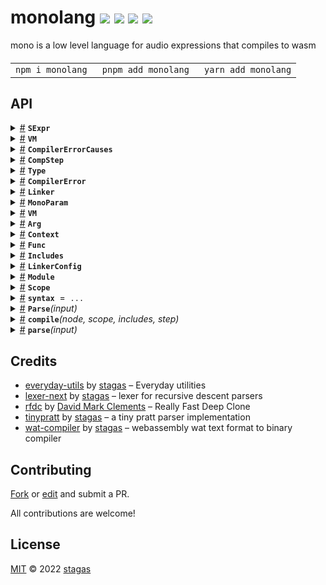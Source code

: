 <h1>
monolang <a href="https://npmjs.org/package/monolang"><img src="https://img.shields.io/badge/npm-v0.2.0-F00.svg?colorA=000"/></a> <a href="src"><img src="https://img.shields.io/badge/loc-3,333-FFF.svg?colorA=000"/></a> <a href="https://cdn.jsdelivr.net/npm/monolang@0.2.0/dist/monolang.min.js"><img src="https://img.shields.io/badge/brotli-20.3K-333.svg?colorA=000"/></a> <a href="LICENSE"><img src="https://img.shields.io/badge/license-MIT-F0B.svg?colorA=000"/></a>
</h1>

<p></p>

mono is a low level language for audio expressions that compiles to wasm

<h4>
<table><tr><td title="Triple click to select and copy paste">
<code>npm i monolang </code>
</td><td title="Triple click to select and copy paste">
<code>pnpm add monolang </code>
</td><td title="Triple click to select and copy paste">
<code>yarn add monolang</code>
</td></tr></table>
</h4>

## API

<p>  <details id="SExpr$206" title="Interface" ><summary><span><a href="#SExpr$206">#</a></span>  <code><strong>SExpr</strong></code>    </summary>  <a href="src/sexpr.ts#L1">src/sexpr.ts#L1</a>  <ul>        </ul></details>  <details id="VM$209" title="Interface" ><summary><span><a href="#VM$209">#</a></span>  <code><strong>VM</strong></code>    </summary>  <a href="src/lib/vm.ts#L26">src/lib/vm.ts#L26</a>  <ul>        <p>  <details id="fill$210" title="Method" ><summary><span><a href="#fill$210">#</a></span>  <code><strong>fill</strong></code><em>(frame, offset, end, args)</em>    </summary>    <ul>    <p>    <details id="frame$212" title="Parameter" ><summary><span><a href="#frame$212">#</a></span>  <code><strong>frame</strong></code>    </summary>    <ul><p>number</p>        </ul></details><details id="offset$213" title="Parameter" ><summary><span><a href="#offset$213">#</a></span>  <code><strong>offset</strong></code>    </summary>    <ul><p>number</p>        </ul></details><details id="end$214" title="Parameter" ><summary><span><a href="#end$214">#</a></span>  <code><strong>end</strong></code>    </summary>    <ul><p>number</p>        </ul></details><details id="args$215" title="Parameter" ><summary><span><a href="#args$215">#</a></span>  <code><strong>args</strong></code>    </summary>    <ul><p>number  []</p>        </ul></details>  <p><strong>fill</strong><em>(frame, offset, end, args)</em>  &nbsp;=&gt;  <ul>void</ul></p></p>    </ul></details></p></ul></details><details id="CompilerErrorCauses$1" title="Namespace" ><summary><span><a href="#CompilerErrorCauses$1">#</a></span>  <code><strong>CompilerErrorCauses</strong></code>    </summary>  <a href="src/causes.ts#L1">src/causes.ts#L1</a>  <ul>        <p>  <details id="CompilerErrorCause$2" title="Class" ><summary><span><a href="#CompilerErrorCause$2">#</a></span>  <code><strong>CompilerErrorCause</strong></code>    </summary>  <a href="src/causes.ts#L3">src/causes.ts#L3</a>  <ul>        <p>  <details id="constructor$3" title="Constructor" ><summary><span><a href="#constructor$3">#</a></span>  <code><strong>constructor</strong></code><em>(token, short)</em>    </summary>    <ul>    <p>  <details id="new CompilerErrorCause$4" title="ConstructorSignature" ><summary><span><a href="#new CompilerErrorCause$4">#</a></span>  <code><strong>new CompilerErrorCause</strong></code><em>()</em>    </summary>    <ul><p><a href="#CompilerErrorCause$2">CompilerErrorCause</a></p>      <p>  <details id="token$5" title="Parameter" ><summary><span><a href="#token$5">#</a></span>  <code><strong>token</strong></code>    </summary>    <ul><p><span>Token</span></p>        </ul></details><details id="short$6" title="Parameter" ><summary><span><a href="#short$6">#</a></span>  <code><strong>short</strong></code>    </summary>    <ul><p>string</p>        </ul></details></p>  </ul></details></p>    </ul></details><details id="name$7" title="Property" ><summary><span><a href="#name$7">#</a></span>  <code><strong>name</strong></code>  <span><span>&nbsp;=&nbsp;</span>  <code>'CompilerUnknownError'</code></span>  </summary>  <a href="src/causes.ts#L4">src/causes.ts#L4</a>  <ul><p>string</p>        </ul></details></p></ul></details><details id="InvalidErrorCause$26" title="Class" ><summary><span><a href="#InvalidErrorCause$26">#</a></span>  <code><strong>InvalidErrorCause</strong></code>    </summary>  <a href="src/causes.ts#L15">src/causes.ts#L15</a>  <ul>        <p>  <details id="constructor$27" title="Constructor" ><summary><span><a href="#constructor$27">#</a></span>  <code><strong>constructor</strong></code><em>(token, short)</em>    </summary>    <ul>    <p>  <details id="new InvalidErrorCause$28" title="ConstructorSignature" ><summary><span><a href="#new InvalidErrorCause$28">#</a></span>  <code><strong>new InvalidErrorCause</strong></code><em>()</em>    </summary>    <ul><p><a href="#InvalidErrorCause$26">InvalidErrorCause</a></p>      <p>  <details id="token$29" title="Parameter" ><summary><span><a href="#token$29">#</a></span>  <code><strong>token</strong></code>    </summary>    <ul><p><span>Token</span></p>        </ul></details><details id="short$30" title="Parameter" ><summary><span><a href="#short$30">#</a></span>  <code><strong>short</strong></code>    </summary>    <ul><p>string</p>        </ul></details></p>  </ul></details></p>    </ul></details><details id="name$31" title="Property" ><summary><span><a href="#name$31">#</a></span>  <code><strong>name</strong></code>  <span><span>&nbsp;=&nbsp;</span>  <code>'CompilerInvalidError'</code></span>  </summary>  <a href="src/causes.ts#L16">src/causes.ts#L16</a>  <ul><p>string</p>        </ul></details></p></ul></details><details id="ReferenceErrorCause$8" title="Class" ><summary><span><a href="#ReferenceErrorCause$8">#</a></span>  <code><strong>ReferenceErrorCause</strong></code>    </summary>  <a href="src/causes.ts#L6">src/causes.ts#L6</a>  <ul>        <p>  <details id="constructor$9" title="Constructor" ><summary><span><a href="#constructor$9">#</a></span>  <code><strong>constructor</strong></code><em>(token, short)</em>    </summary>    <ul>    <p>  <details id="new ReferenceErrorCause$10" title="ConstructorSignature" ><summary><span><a href="#new ReferenceErrorCause$10">#</a></span>  <code><strong>new ReferenceErrorCause</strong></code><em>()</em>    </summary>    <ul><p><a href="#ReferenceErrorCause$8">ReferenceErrorCause</a></p>      <p>  <details id="token$11" title="Parameter" ><summary><span><a href="#token$11">#</a></span>  <code><strong>token</strong></code>    </summary>    <ul><p><span>Token</span></p>        </ul></details><details id="short$12" title="Parameter" ><summary><span><a href="#short$12">#</a></span>  <code><strong>short</strong></code>    </summary>    <ul><p>string</p>        </ul></details></p>  </ul></details></p>    </ul></details><details id="name$13" title="Property" ><summary><span><a href="#name$13">#</a></span>  <code><strong>name</strong></code>  <span><span>&nbsp;=&nbsp;</span>  <code>'CompilerReferenceError'</code></span>  </summary>  <a href="src/causes.ts#L7">src/causes.ts#L7</a>  <ul><p>string</p>        </ul></details></p></ul></details><details id="SyntaxErrorCause$20" title="Class" ><summary><span><a href="#SyntaxErrorCause$20">#</a></span>  <code><strong>SyntaxErrorCause</strong></code>    </summary>  <a href="src/causes.ts#L12">src/causes.ts#L12</a>  <ul>        <p>  <details id="constructor$21" title="Constructor" ><summary><span><a href="#constructor$21">#</a></span>  <code><strong>constructor</strong></code><em>(token, short)</em>    </summary>    <ul>    <p>  <details id="new SyntaxErrorCause$22" title="ConstructorSignature" ><summary><span><a href="#new SyntaxErrorCause$22">#</a></span>  <code><strong>new SyntaxErrorCause</strong></code><em>()</em>    </summary>    <ul><p><a href="#SyntaxErrorCause$20">SyntaxErrorCause</a></p>      <p>  <details id="token$23" title="Parameter" ><summary><span><a href="#token$23">#</a></span>  <code><strong>token</strong></code>    </summary>    <ul><p><span>Token</span></p>        </ul></details><details id="short$24" title="Parameter" ><summary><span><a href="#short$24">#</a></span>  <code><strong>short</strong></code>    </summary>    <ul><p>string</p>        </ul></details></p>  </ul></details></p>    </ul></details><details id="name$25" title="Property" ><summary><span><a href="#name$25">#</a></span>  <code><strong>name</strong></code>  <span><span>&nbsp;=&nbsp;</span>  <code>'CompilerSyntaxError'</code></span>  </summary>  <a href="src/causes.ts#L13">src/causes.ts#L13</a>  <ul><p>string</p>        </ul></details></p></ul></details><details id="TypeErrorCause$14" title="Class" ><summary><span><a href="#TypeErrorCause$14">#</a></span>  <code><strong>TypeErrorCause</strong></code>    </summary>  <a href="src/causes.ts#L9">src/causes.ts#L9</a>  <ul>        <p>  <details id="constructor$15" title="Constructor" ><summary><span><a href="#constructor$15">#</a></span>  <code><strong>constructor</strong></code><em>(token, short)</em>    </summary>    <ul>    <p>  <details id="new TypeErrorCause$16" title="ConstructorSignature" ><summary><span><a href="#new TypeErrorCause$16">#</a></span>  <code><strong>new TypeErrorCause</strong></code><em>()</em>    </summary>    <ul><p><a href="#TypeErrorCause$14">TypeErrorCause</a></p>      <p>  <details id="token$17" title="Parameter" ><summary><span><a href="#token$17">#</a></span>  <code><strong>token</strong></code>    </summary>    <ul><p><span>Token</span></p>        </ul></details><details id="short$18" title="Parameter" ><summary><span><a href="#short$18">#</a></span>  <code><strong>short</strong></code>    </summary>    <ul><p>string</p>        </ul></details></p>  </ul></details></p>    </ul></details><details id="name$19" title="Property" ><summary><span><a href="#name$19">#</a></span>  <code><strong>name</strong></code>  <span><span>&nbsp;=&nbsp;</span>  <code>'CompilerTypeError'</code></span>  </summary>  <a href="src/causes.ts#L10">src/causes.ts#L10</a>  <ul><p>string</p>        </ul></details></p></ul></details></p></ul></details><details id="CompStep$79" title="Enum" ><summary><span><a href="#CompStep$79">#</a></span>  <code><strong>CompStep</strong></code>    </summary>  <a href="src/compiler.ts#L98">src/compiler.ts#L98</a>  <ul>        <p>  <details id="Lib$80" title="EnumMember" ><summary><span><a href="#Lib$80">#</a></span>  <code><strong>Lib</strong></code>  <span><span>&nbsp;=&nbsp;</span>  <code>"lib"</code></span>  </summary>  <a href="src/compiler.ts#L99">src/compiler.ts#L99</a>  <ul>        </ul></details><details id="User$81" title="EnumMember" ><summary><span><a href="#User$81">#</a></span>  <code><strong>User</strong></code>  <span><span>&nbsp;=&nbsp;</span>  <code>"user"</code></span>  </summary>  <a href="src/compiler.ts#L100">src/compiler.ts#L100</a>  <ul>        </ul></details></p></ul></details><details id="Type$74" title="Enum" ><summary><span><a href="#Type$74">#</a></span>  <code><strong>Type</strong></code>    </summary>  <a href="src/typed.ts#L5">src/typed.ts#L5</a>  <ul>        <p>  <details id="any$75" title="EnumMember" ><summary><span><a href="#any$75">#</a></span>  <code><strong>any</strong></code>  <span><span>&nbsp;=&nbsp;</span>  <code>"any"</code></span>  </summary>  <a href="src/typed.ts#L6">src/typed.ts#L6</a>  <ul>        </ul></details><details id="bool$76" title="EnumMember" ><summary><span><a href="#bool$76">#</a></span>  <code><strong>bool</strong></code>  <span><span>&nbsp;=&nbsp;</span>  <code>"bool"</code></span>  </summary>  <a href="src/typed.ts#L7">src/typed.ts#L7</a>  <ul>        </ul></details><details id="f32$78" title="EnumMember" ><summary><span><a href="#f32$78">#</a></span>  <code><strong>f32</strong></code>  <span><span>&nbsp;=&nbsp;</span>  <code>"f32"</code></span>  </summary>  <a href="src/typed.ts#L9">src/typed.ts#L9</a>  <ul>        </ul></details><details id="i32$77" title="EnumMember" ><summary><span><a href="#i32$77">#</a></span>  <code><strong>i32</strong></code>  <span><span>&nbsp;=&nbsp;</span>  <code>"i32"</code></span>  </summary>  <a href="src/typed.ts#L8">src/typed.ts#L8</a>  <ul>        </ul></details></p></ul></details><details id="CompilerError$32" title="Class" ><summary><span><a href="#CompilerError$32">#</a></span>  <code><strong>CompilerError</strong></code>    </summary>  <a href="src/compiler.ts#L21">src/compiler.ts#L21</a>  <ul>        <p>  <details id="constructor$33" title="Constructor" ><summary><span><a href="#constructor$33">#</a></span>  <code><strong>constructor</strong></code><em>(cause)</em>    </summary>  <a href="src/compiler.ts#L23">src/compiler.ts#L23</a>  <ul>    <p>  <details id="new CompilerError$34" title="ConstructorSignature" ><summary><span><a href="#new CompilerError$34">#</a></span>  <code><strong>new CompilerError</strong></code><em>()</em>    </summary>    <ul><p><a href="#CompilerError$32">CompilerError</a></p>      <p>  <details id="cause$35" title="Parameter" ><summary><span><a href="#cause$35">#</a></span>  <code><strong>cause</strong></code>    </summary>    <ul><p><span>Error</span></p>        </ul></details></p>  </ul></details></p>    </ul></details><details id="cause$36" title="Property" ><summary><span><a href="#cause$36">#</a></span>  <code><strong>cause</strong></code>    </summary>  <a href="src/compiler.ts#L14">src/compiler.ts#L14</a>  <ul><p><a href="#ReferenceErrorCause$8">ReferenceErrorCause</a> | <a href="#TypeErrorCause$14">TypeErrorCause</a> | <a href="#SyntaxErrorCause$20">SyntaxErrorCause</a> | <a href="#InvalidErrorCause$26">InvalidErrorCause</a></p>        </ul></details><details id="name$37" title="Property" ><summary><span><a href="#name$37">#</a></span>  <code><strong>name</strong></code>  <span><span>&nbsp;=&nbsp;</span>  <code>'CompilerError'</code></span>  </summary>  <a href="src/compiler.ts#L22">src/compiler.ts#L22</a>  <ul><p>string</p>        </ul></details></p></ul></details><details id="Linker$91" title="Class" ><summary><span><a href="#Linker$91">#</a></span>  <code><strong>Linker</strong></code>    </summary>  <a href="src/linker.ts#L17">src/linker.ts#L17</a>  <ul>        <p>  <details id="constructor$92" title="Constructor" ><summary><span><a href="#constructor$92">#</a></span>  <code><strong>constructor</strong></code><em>(config)</em>    </summary>  <a href="src/linker.ts#L32">src/linker.ts#L32</a>  <ul>    <p>  <details id="new Linker$93" title="ConstructorSignature" ><summary><span><a href="#new Linker$93">#</a></span>  <code><strong>new Linker</strong></code><em>()</em>    </summary>    <ul><p><a href="#Linker$91">Linker</a></p>      <p>  <details id="config$94" title="Parameter" ><summary><span><a href="#config$94">#</a></span>  <code><strong>config</strong></code>    </summary>    <ul><p><a href="#LinkerConfig$88">LinkerConfig</a></p>        </ul></details></p>  </ul></details></p>    </ul></details><details id="binary$108" title="Property" ><summary><span><a href="#binary$108">#</a></span>  <code><strong>binary</strong></code>    </summary>  <a href="src/linker.ts#L28">src/linker.ts#L28</a>  <ul><p><span>Uint8Array</span></p>        </ul></details><details id="config$96" title="Property" ><summary><span><a href="#config$96">#</a></span>  <code><strong>config</strong></code>    </summary>  <a href="src/linker.ts#L21">src/linker.ts#L21</a>  <ul><p><a href="#LinkerConfig$88">LinkerConfig</a></p>        </ul></details><details id="id$95" title="Property" ><summary><span><a href="#id$95">#</a></span>  <code><strong>id</strong></code>  <span><span>&nbsp;=&nbsp;</span>  <code>...</code></span>  </summary>  <a href="src/linker.ts#L18">src/linker.ts#L18</a>  <ul><p>string</p>        </ul></details><details id="instance$110" title="Property" ><summary><span><a href="#instance$110">#</a></span>  <code><strong>instance</strong></code>    </summary>  <a href="src/linker.ts#L30">src/linker.ts#L30</a>  <ul><p><span>Instance</span></p>        </ul></details><details id="lib$102" title="Property" ><summary><span><a href="#lib$102">#</a></span>  <code><strong>lib</strong></code>    </summary>  <a href="src/linker.ts#L24">src/linker.ts#L24</a>  <ul><p>{<p>  <details id="context$104" title="Property" ><summary><span><a href="#context$104">#</a></span>  <code><strong>context</strong></code>    </summary>  <a href="src/linker.ts#L24">src/linker.ts#L24</a>  <ul><p><span>Context</span></p>        </ul></details><details id="includes$106" title="Property" ><summary><span><a href="#includes$106">#</a></span>  <code><strong>includes</strong></code>    </summary>  <a href="src/linker.ts#L24">src/linker.ts#L24</a>  <ul><p><a href="#Includes$60">Includes</a></p>        </ul></details><details id="scope$105" title="Property" ><summary><span><a href="#scope$105">#</a></span>  <code><strong>scope</strong></code>    </summary>  <a href="src/linker.ts#L24">src/linker.ts#L24</a>  <ul><p><a href="#Scope$38">Scope</a></p>        </ul></details></p>}</p>        </ul></details><details id="memory$109" title="Property" ><summary><span><a href="#memory$109">#</a></span>  <code><strong>memory</strong></code>    </summary>  <a href="src/linker.ts#L29">src/linker.ts#L29</a>  <ul><p><span>Memory</span></p>        </ul></details><details id="module$97" title="Property" ><summary><span><a href="#module$97">#</a></span>  <code><strong>module</strong></code>    </summary>  <a href="src/linker.ts#L22">src/linker.ts#L22</a>  <ul><p><a href="#Module$66">Module</a></p>        </ul></details><details id="mono$107" title="Property" ><summary><span><a href="#mono$107">#</a></span>  <code><strong>mono</strong></code>  <span><span>&nbsp;=&nbsp;</span>  <code>{}</code></span>  </summary>  <a href="src/linker.ts#L25">src/linker.ts#L25</a>  <ul><p><span>Record</span>&lt;string, string&gt;</p>        </ul></details><details id="sexpr$98" title="Property" ><summary><span><a href="#sexpr$98">#</a></span>  <code><strong>sexpr</strong></code>  <span><span>&nbsp;=&nbsp;</span>  <code>...</code></span>  </summary>  <a href="src/linker.ts#L23">src/linker.ts#L23</a>  <ul><p><details id="__type$99" title="Function" ><summary><span><a href="#__type$99">#</a></span>  <em>(linker)</em>    </summary>    <ul>    <p>    <details id="linker$101" title="Parameter" ><summary><span><a href="#linker$101">#</a></span>  <code><strong>linker</strong></code>    </summary>    <ul><p><a href="#Linker$91">Linker</a></p>        </ul></details>  <p><strong></strong><em>(linker)</em>  &nbsp;=&gt;  <ul><a href="#SExpr$206">SExpr</a></ul></p></p>    </ul></details></p>        </ul></details><details id="link$113" title="Method" ><summary><span><a href="#link$113">#</a></span>  <code><strong>link</strong></code><em>(src)</em>    </summary>  <a href="src/linker.ts#L51">src/linker.ts#L51</a>  <ul>    <p>    <details id="src$115" title="Parameter" ><summary><span><a href="#src$115">#</a></span>  <code><strong>src</strong></code>    </summary>    <ul><p>string</p>        </ul></details>  <p><strong>link</strong><em>(src)</em>  &nbsp;=&gt;  <ul>void</ul></p></p>    </ul></details><details id="linkLib$116" title="Method" ><summary><span><a href="#linkLib$116">#</a></span>  <code><strong>linkLib</strong></code><em>(lib)</em>    </summary>  <a href="src/linker.ts#L78">src/linker.ts#L78</a>  <ul>    <p>    <details id="lib$118" title="Parameter" ><summary><span><a href="#lib$118">#</a></span>  <code><strong>lib</strong></code>    </summary>    <ul><p><span>Record</span>&lt;string, string | <details id="__type$119" title="Function" ><summary><span><a href="#__type$119">#</a></span>  <em>(config)</em>    </summary>    <ul>    <p>    <details id="config$121" title="Parameter" ><summary><span><a href="#config$121">#</a></span>  <code><strong>config</strong></code>    </summary>    <ul><p><a href="#LinkerConfig$88">LinkerConfig</a></p>        </ul></details>  <p><strong></strong><em>(config)</em>  &nbsp;=&gt;  <ul>string</ul></p></p>    </ul></details>&gt;</p>        </ul></details>  <p><strong>linkLib</strong><em>(lib)</em>  &nbsp;=&gt;  <ul>void</ul></p></p>    </ul></details><details id="linkMono$128" title="Method" ><summary><span><a href="#linkMono$128">#</a></span>  <code><strong>linkMono</strong></code><em>(monolib)</em>    </summary>  <a href="src/linker.ts#L106">src/linker.ts#L106</a>  <ul>    <p>    <details id="monolib$130" title="Parameter" ><summary><span><a href="#monolib$130">#</a></span>  <code><strong>monolib</strong></code>    </summary>    <ul><p><span>Record</span>&lt;string, string&gt;</p>        </ul></details>  <p><strong>linkMono</strong><em>(monolib)</em>  &nbsp;=&gt;  <ul>void</ul></p></p>    </ul></details><details id="linkSExpr$122" title="Method" ><summary><span><a href="#linkSExpr$122">#</a></span>  <code><strong>linkSExpr</strong></code><em>(fn)</em>    </summary>  <a href="src/linker.ts#L102">src/linker.ts#L102</a>  <ul>    <p>    <details id="fn$124" title="Function" ><summary><span><a href="#fn$124">#</a></span>  <code><strong>fn</strong></code><em>(linker)</em>    </summary>    <ul>    <p>    <details id="linker$127" title="Parameter" ><summary><span><a href="#linker$127">#</a></span>  <code><strong>linker</strong></code>    </summary>    <ul><p><a href="#Linker$91">Linker</a></p>        </ul></details>  <p><strong>fn</strong><em>(linker)</em>  &nbsp;=&gt;  <ul><a href="#SExpr$206">SExpr</a></ul></p></p>    </ul></details>  <p><strong>linkSExpr</strong><em>(fn)</em>  &nbsp;=&gt;  <ul>void</ul></p></p>    </ul></details><details id="make$111" title="Method" ><summary><span><a href="#make$111">#</a></span>  <code><strong>make</strong></code><em>()</em>    </summary>  <a href="src/linker.ts#L37">src/linker.ts#L37</a>  <ul>    <p>      <p><strong>make</strong><em>()</em>  &nbsp;=&gt;  <ul><span>Promise</span>&lt;void&gt;</ul></p></p>    </ul></details></p></ul></details><details id="MonoParam$147" title="Class" ><summary><span><a href="#MonoParam$147">#</a></span>  <code><strong>MonoParam</strong></code>    </summary>  <a href="src/vm.ts#L21">src/vm.ts#L21</a>  <ul>        <p>  <details id="constructor$148" title="Constructor" ><summary><span><a href="#constructor$148">#</a></span>  <code><strong>constructor</strong></code><em>(data)</em>    </summary>  <a href="src/vm.ts#L37">src/vm.ts#L37</a>  <ul>    <p>  <details id="new MonoParam$149" title="ConstructorSignature" ><summary><span><a href="#new MonoParam$149">#</a></span>  <code><strong>new MonoParam</strong></code><em>()</em>    </summary>    <ul><p><a href="#MonoParam$147">MonoParam</a></p>      <p>  <details id="data$150" title="Parameter" ><summary><span><a href="#data$150">#</a></span>  <code><strong>data</strong></code>    </summary>    <ul><p><span>Partial</span>&lt;<a href="#MonoParam$147">MonoParam</a>&gt;</p>        </ul></details></p>  </ul></details></p>    </ul></details><details id="defaultValue$162" title="Property" ><summary><span><a href="#defaultValue$162">#</a></span>  <code><strong>defaultValue</strong></code>    </summary>  <a href="src/vm.ts#L33">src/vm.ts#L33</a>  <ul><p>number</p>        </ul></details><details id="id$151" title="Property" ><summary><span><a href="#id$151">#</a></span>  <code><strong>id</strong></code>    </summary>  <a href="src/vm.ts#L22">src/vm.ts#L22</a>  <ul><p><span>Token</span></p>        </ul></details><details id="maxValue$161" title="Property" ><summary><span><a href="#maxValue$161">#</a></span>  <code><strong>maxValue</strong></code>    </summary>  <a href="src/vm.ts#L32">src/vm.ts#L32</a>  <ul><p>number</p>        </ul></details><details id="minValue$160" title="Property" ><summary><span><a href="#minValue$160">#</a></span>  <code><strong>minValue</strong></code>    </summary>  <a href="src/vm.ts#L31">src/vm.ts#L31</a>  <ul><p>number</p>        </ul></details><details id="name$159" title="Property" ><summary><span><a href="#name$159">#</a></span>  <code><strong>name</strong></code>    </summary>  <a href="src/vm.ts#L30">src/vm.ts#L30</a>  <ul><p>string</p>        </ul></details><details id="normalValue$163" title="Property" ><summary><span><a href="#normalValue$163">#</a></span>  <code><strong>normalValue</strong></code>    </summary>  <a href="src/vm.ts#L34">src/vm.ts#L34</a>  <ul><p>number</p>        </ul></details><details id="scaleValue$164" title="Property" ><summary><span><a href="#scaleValue$164">#</a></span>  <code><strong>scaleValue</strong></code>    </summary>  <a href="src/vm.ts#L35">src/vm.ts#L35</a>  <ul><p>number</p>        </ul></details><details id="source$153" title="Property" ><summary><span><a href="#source$153">#</a></span>  <code><strong>source</strong></code>    </summary>  <a href="src/vm.ts#L24">src/vm.ts#L24</a>  <ul><p>{<p>  <details id="arg$155" title="Property" ><summary><span><a href="#arg$155">#</a></span>  <code><strong>arg</strong></code>    </summary>  <a href="src/vm.ts#L25">src/vm.ts#L25</a>  <ul><p>string</p>        </ul></details><details id="default$158" title="Property" ><summary><span><a href="#default$158">#</a></span>  <code><strong>default</strong></code>    </summary>  <a href="src/vm.ts#L28">src/vm.ts#L28</a>  <ul><p>string</p>        </ul></details><details id="id$156" title="Property" ><summary><span><a href="#id$156">#</a></span>  <code><strong>id</strong></code>    </summary>  <a href="src/vm.ts#L26">src/vm.ts#L26</a>  <ul><p>string</p>        </ul></details><details id="range$157" title="Property" ><summary><span><a href="#range$157">#</a></span>  <code><strong>range</strong></code>    </summary>  <a href="src/vm.ts#L27">src/vm.ts#L27</a>  <ul><p>string</p>        </ul></details></p>}</p>        </ul></details><details id="sourceIndex$152" title="Property" ><summary><span><a href="#sourceIndex$152">#</a></span>  <code><strong>sourceIndex</strong></code>    </summary>  <a href="src/vm.ts#L23">src/vm.ts#L23</a>  <ul><p>number</p>        </ul></details><details id="normalize$165" title="Method" ><summary><span><a href="#normalize$165">#</a></span>  <code><strong>normalize</strong></code><em>(value)</em>    </summary>  <a href="src/vm.ts#L43">src/vm.ts#L43</a>  <ul>    <p>    <details id="value$167" title="Parameter" ><summary><span><a href="#value$167">#</a></span>  <code><strong>value</strong></code>    </summary>    <ul><p>number</p>        </ul></details>  <p><strong>normalize</strong><em>(value)</em>  &nbsp;=&gt;  <ul>number</ul></p></p>    </ul></details><details id="scale$168" title="Method" ><summary><span><a href="#scale$168">#</a></span>  <code><strong>scale</strong></code><em>(normal)</em>    </summary>  <a href="src/vm.ts#L47">src/vm.ts#L47</a>  <ul>    <p>    <details id="normal$170" title="Parameter" ><summary><span><a href="#normal$170">#</a></span>  <code><strong>normal</strong></code>    </summary>    <ul><p>number</p>        </ul></details>  <p><strong>scale</strong><em>(normal)</em>  &nbsp;=&gt;  <ul>number</ul></p></p>    </ul></details></p></ul></details><details id="VM$171" title="Class" ><summary><span><a href="#VM$171">#</a></span>  <code><strong>VM</strong></code>    </summary>  <a href="src/vm.ts#L52">src/vm.ts#L52</a>  <ul>        <p>  <details id="constructor$172" title="Constructor" ><summary><span><a href="#constructor$172">#</a></span>  <code><strong>constructor</strong></code><em>(config)</em>    </summary>  <a href="src/vm.ts#L67">src/vm.ts#L67</a>  <ul>    <p>  <details id="new VM$173" title="ConstructorSignature" ><summary><span><a href="#new VM$173">#</a></span>  <code><strong>new VM</strong></code><em>()</em>    </summary>    <ul><p><a href="#VM$171">VM</a></p>      <p>  <details id="config$174" title="Parameter" ><summary><span><a href="#config$174">#</a></span>  <code><strong>config</strong></code>  <span><span>&nbsp;=&nbsp;</span>  <code>{}</code></span>  </summary>    <ul><p><span>Partial</span>&lt;<a href="#LinkerConfig$88">LinkerConfig</a>&gt;</p>        </ul></details></p>  </ul></details></p>    </ul></details><details id="code$177" title="Property" ><summary><span><a href="#code$177">#</a></span>  <code><strong>code</strong></code>  <span><span>&nbsp;=&nbsp;</span>  <code>''</code></span>  </summary>  <a href="src/vm.ts#L56">src/vm.ts#L56</a>  <ul><p>string</p>        </ul></details><details id="config$178" title="Property" ><summary><span><a href="#config$178">#</a></span>  <code><strong>config</strong></code>    </summary>  <a href="src/vm.ts#L58">src/vm.ts#L58</a>  <ul><p><a href="#LinkerConfig$88">LinkerConfig</a></p>        </ul></details><details id="inputs$182" title="Property" ><summary><span><a href="#inputs$182">#</a></span>  <code><strong>inputs</strong></code>    </summary>  <a href="src/vm.ts#L64">src/vm.ts#L64</a>  <ul><p><span>Float32Array</span>  []</p>        </ul></details><details id="instance$181" title="Property" ><summary><span><a href="#instance$181">#</a></span>  <code><strong>instance</strong></code>    </summary>  <a href="src/vm.ts#L62">src/vm.ts#L62</a>  <ul><p><span>Instance</span></p>        </ul></details><details id="isReady$175" title="Property" ><summary><span><a href="#isReady$175">#</a></span>  <code><strong>isReady</strong></code>  <span><span>&nbsp;=&nbsp;</span>  <code>false</code></span>  </summary>  <a href="src/vm.ts#L53">src/vm.ts#L53</a>  <ul><p>boolean</p>        </ul></details><details id="linker$179" title="Property" ><summary><span><a href="#linker$179">#</a></span>  <code><strong>linker</strong></code>    </summary>  <a href="src/vm.ts#L60">src/vm.ts#L60</a>  <ul><p><a href="#Linker$91">Linker</a></p>        </ul></details><details id="module$180" title="Property" ><summary><span><a href="#module$180">#</a></span>  <code><strong>module</strong></code>    </summary>  <a href="src/vm.ts#L61">src/vm.ts#L61</a>  <ul><p><a href="#Module$66">Module</a></p>        </ul></details><details id="outputs$183" title="Property" ><summary><span><a href="#outputs$183">#</a></span>  <code><strong>outputs</strong></code>    </summary>  <a href="src/vm.ts#L65">src/vm.ts#L65</a>  <ul><p><span>Float32Array</span>  []</p>        </ul></details><details id="skipMono$176" title="Property" ><summary><span><a href="#skipMono$176">#</a></span>  <code><strong>skipMono</strong></code>  <span><span>&nbsp;=&nbsp;</span>  <code>false</code></span>  </summary>  <a href="src/vm.ts#L54">src/vm.ts#L54</a>  <ul><p>boolean</p>        </ul></details><details id="exports$186" title="Accessor" ><summary><span><a href="#exports$186">#</a></span>  <code><strong>exports</strong></code>    </summary>  <a href="src/vm.ts#L81">src/vm.ts#L81</a>  <ul>        </ul></details><details id="f_params$200" title="Accessor" ><summary><span><a href="#f_params$200">#</a></span>  <code><strong>f_params</strong></code>    </summary>  <a href="src/vm.ts#L133">src/vm.ts#L133</a>  <ul>        </ul></details><details id="f_type$198" title="Accessor" ><summary><span><a href="#f_type$198">#</a></span>  <code><strong>f_type</strong></code>    </summary>  <a href="src/vm.ts#L129">src/vm.ts#L129</a>  <ul>        </ul></details><details id="funcs$194" title="Accessor" ><summary><span><a href="#funcs$194">#</a></span>  <code><strong>funcs</strong></code>    </summary>  <a href="src/vm.ts#L87">src/vm.ts#L87</a>  <ul>        </ul></details><details id="params$196" title="Accessor" ><summary><span><a href="#params$196">#</a></span>  <code><strong>params</strong></code>    </summary>  <a href="src/vm.ts#L91">src/vm.ts#L91</a>  <ul>        </ul></details><details id="linkLib$184" title="Method" ><summary><span><a href="#linkLib$184">#</a></span>  <code><strong>linkLib</strong></code><em>()</em>    </summary>  <a href="src/vm.ts#L75">src/vm.ts#L75</a>  <ul>    <p>      <p><strong>linkLib</strong><em>()</em>  &nbsp;=&gt;  <ul>void</ul></p></p>    </ul></details><details id="setCode$202" title="Method" ><summary><span><a href="#setCode$202">#</a></span>  <code><strong>setCode</strong></code><em>(code)</em>    </summary>  <a href="src/vm.ts#L137">src/vm.ts#L137</a>  <ul>    <p>    <details id="code$204" title="Parameter" ><summary><span><a href="#code$204">#</a></span>  <code><strong>code</strong></code>    </summary>    <ul><p>string</p>        </ul></details>  <p><strong>setCode</strong><em>(code)</em>  &nbsp;=&gt;  <ul><span>Promise</span>&lt;void&gt;</ul></p></p>    </ul></details></p></ul></details><details id="Arg$41" title="Interface" ><summary><span><a href="#Arg$41">#</a></span>  <code><strong>Arg</strong></code>    </summary>  <a href="src/compiler.ts#L58">src/compiler.ts#L58</a>  <ul>        <p>  <details id="default$45" title="Property" ><summary><span><a href="#default$45">#</a></span>  <code><strong>default</strong></code>    </summary>  <a href="src/compiler.ts#L62">src/compiler.ts#L62</a>  <ul><p><a href="#SExpr$206">SExpr</a></p>        </ul></details><details id="export$44" title="Property" ><summary><span><a href="#export$44">#</a></span>  <code><strong>export</strong></code>    </summary>  <a href="src/compiler.ts#L61">src/compiler.ts#L61</a>  <ul><p>boolean</p>        </ul></details><details id="id$42" title="Property" ><summary><span><a href="#id$42">#</a></span>  <code><strong>id</strong></code>    </summary>  <a href="src/compiler.ts#L59">src/compiler.ts#L59</a>  <ul><p><span>Token</span></p>        </ul></details><details id="originalDefault$46" title="Property" ><summary><span><a href="#originalDefault$46">#</a></span>  <code><strong>originalDefault</strong></code>    </summary>  <a href="src/compiler.ts#L63">src/compiler.ts#L63</a>  <ul><p><a href="#SExpr$206">SExpr</a></p>        </ul></details><details id="range$47" title="Property" ><summary><span><a href="#range$47">#</a></span>  <code><strong>range</strong></code>    </summary>  <a href="src/compiler.ts#L64">src/compiler.ts#L64</a>  <ul><p><a href="#SExpr$206">SExpr</a></p>        </ul></details><details id="type$43" title="Property" ><summary><span><a href="#type$43">#</a></span>  <code><strong>type</strong></code>    </summary>  <a href="src/compiler.ts#L60">src/compiler.ts#L60</a>  <ul><p><a href="#Type$74">Type</a></p>        </ul></details></p></ul></details><details id="Context$48" title="Interface" ><summary><span><a href="#Context$48">#</a></span>  <code><strong>Context</strong></code>    </summary>  <a href="src/compiler.ts#L67">src/compiler.ts#L67</a>  <ul>        <p>  <details id="elements$52" title="Property" ><summary><span><a href="#elements$52">#</a></span>  <code><strong>elements</strong></code>    </summary>  <a href="src/compiler.ts#L71">src/compiler.ts#L71</a>  <ul><p><span>Record</span>&lt;string, <span>Token</span>&gt;</p>        </ul></details><details id="offsets$51" title="Property" ><summary><span><a href="#offsets$51">#</a></span>  <code><strong>offsets</strong></code>    </summary>  <a href="src/compiler.ts#L70">src/compiler.ts#L70</a>  <ul><p><span>Record</span>&lt;string, number&gt;</p>        </ul></details><details id="params$49" title="Property" ><summary><span><a href="#params$49">#</a></span>  <code><strong>params</strong></code>    </summary>  <a href="src/compiler.ts#L68">src/compiler.ts#L68</a>  <ul><p><a href="#Arg$41">Arg</a>  []</p>        </ul></details><details id="scope$50" title="Property" ><summary><span><a href="#scope$50">#</a></span>  <code><strong>scope</strong></code>    </summary>  <a href="src/compiler.ts#L69">src/compiler.ts#L69</a>  <ul><p><a href="#Scope$38">Scope</a></p>        </ul></details></p></ul></details><details id="Func$53" title="Interface" ><summary><span><a href="#Func$53">#</a></span>  <code><strong>Func</strong></code>    </summary>  <a href="src/compiler.ts#L74">src/compiler.ts#L74</a>  <ul>        <p>  <details id="body$58" title="Property" ><summary><span><a href="#body$58">#</a></span>  <code><strong>body</strong></code>    </summary>  <a href="src/compiler.ts#L79">src/compiler.ts#L79</a>  <ul><p><a href="#SExpr$206">SExpr</a></p>        </ul></details><details id="context$57" title="Property" ><summary><span><a href="#context$57">#</a></span>  <code><strong>context</strong></code>    </summary>  <a href="src/compiler.ts#L78">src/compiler.ts#L78</a>  <ul><p><a href="#Context$48">Context</a></p>        </ul></details><details id="id$54" title="Property" ><summary><span><a href="#id$54">#</a></span>  <code><strong>id</strong></code>    </summary>  <a href="src/compiler.ts#L75">src/compiler.ts#L75</a>  <ul><p><span>Token</span></p>        </ul></details><details id="params$55" title="Property" ><summary><span><a href="#params$55">#</a></span>  <code><strong>params</strong></code>    </summary>  <a href="src/compiler.ts#L76">src/compiler.ts#L76</a>  <ul><p><a href="#Arg$41">Arg</a>  []</p>        </ul></details><details id="result$56" title="Property" ><summary><span><a href="#result$56">#</a></span>  <code><strong>result</strong></code>    </summary>  <a href="src/compiler.ts#L77">src/compiler.ts#L77</a>  <ul><p><a href="#Type$74">Type</a></p>        </ul></details><details id="source$59" title="Property" ><summary><span><a href="#source$59">#</a></span>  <code><strong>source</strong></code>    </summary>  <a href="src/compiler.ts#L80">src/compiler.ts#L80</a>  <ul><p><a href="#SExpr$206">SExpr</a></p>        </ul></details></p></ul></details><details id="Includes$60" title="Interface" ><summary><span><a href="#Includes$60">#</a></span>  <code><strong>Includes</strong></code>    </summary>  <a href="src/compiler.ts#L85">src/compiler.ts#L85</a>  <ul>        </ul></details><details id="LinkerConfig$88" title="Interface" ><summary><span><a href="#LinkerConfig$88">#</a></span>  <code><strong>LinkerConfig</strong></code>    </summary>  <a href="src/linker.ts#L12">src/linker.ts#L12</a>  <ul>        <p>  <details id="memory$89" title="Property" ><summary><span><a href="#memory$89">#</a></span>  <code><strong>memory</strong></code>    </summary>  <a href="src/linker.ts#L13">src/linker.ts#L13</a>  <ul><p><span>MemoryDescriptor</span></p>        </ul></details><details id="metrics$90" title="Property" ><summary><span><a href="#metrics$90">#</a></span>  <code><strong>metrics</strong></code>    </summary>  <a href="src/linker.ts#L14">src/linker.ts#L14</a>  <ul><p>number | boolean</p>        </ul></details></p></ul></details><details id="Module$66" title="Interface" ><summary><span><a href="#Module$66">#</a></span>  <code><strong>Module</strong></code>    </summary>  <a href="src/compiler.ts#L89">src/compiler.ts#L89</a>  <ul>        <p>  <details id="body$67" title="Property" ><summary><span><a href="#body$67">#</a></span>  <code><strong>body</strong></code>    </summary>  <a href="src/compiler.ts#L90">src/compiler.ts#L90</a>  <ul><p><a href="#SExpr$206">SExpr</a></p>        </ul></details><details id="funcs$68" title="Property" ><summary><span><a href="#funcs$68">#</a></span>  <code><strong>funcs</strong></code>    </summary>  <a href="src/compiler.ts#L91">src/compiler.ts#L91</a>  <ul><p><span>Record</span>&lt;string, <a href="#Func$53">Func</a>&gt;</p>        </ul></details><details id="typeOf$69" title="Method" ><summary><span><a href="#typeOf$69">#</a></span>  <code><strong>typeOf</strong></code><em>(x)</em>    </summary>  <a href="src/compiler.ts#L92">src/compiler.ts#L92</a>  <ul>    <p>    <details id="x$71" title="Parameter" ><summary><span><a href="#x$71">#</a></span>  <code><strong>x</strong></code>    </summary>    <ul><p>any</p>        </ul></details>  <p><strong>typeOf</strong><em>(x)</em>  &nbsp;=&gt;  <ul><a href="#Type$74">Type</a></ul></p></p>    </ul></details><details id="valueOf$72" title="Method" ><summary><span><a href="#valueOf$72">#</a></span>  <code><strong>valueOf</strong></code><em>()</em>    </summary>  <a href="src/compiler.ts#L93">src/compiler.ts#L93</a>  <ul>    <p>      <p><strong>valueOf</strong><em>()</em>  &nbsp;=&gt;  <ul><a href="#SExpr$206">SExpr</a></ul></p></p>    </ul></details></p></ul></details><details id="Scope$38" title="Interface" ><summary><span><a href="#Scope$38">#</a></span>  <code><strong>Scope</strong></code>    </summary>  <a href="src/compiler.ts#L54">src/compiler.ts#L54</a>  <ul>        </ul></details><details id="syntax$137" title="Variable" ><summary><span><a href="#syntax$137">#</a></span>  <code><strong>syntax</strong></code>  <span><span>&nbsp;=&nbsp;</span>  <code>...</code></span>  </summary>  <a href="src/syntax.ts#L10">src/syntax.ts#L10</a>  <ul><p>{<p>  <details id="comment$139" title="Property" ><summary><span><a href="#comment$139">#</a></span>  <code><strong>comment</strong></code>  <span><span>&nbsp;=&nbsp;</span>  <code>...</code></span>  </summary>    <ul><p><span>RegExp</span></p>        </ul></details><details id="declare$141" title="Property" ><summary><span><a href="#declare$141">#</a></span>  <code><strong>declare</strong></code>  <span><span>&nbsp;=&nbsp;</span>  <code>...</code></span>  </summary>    <ul><p><span>RegExp</span></p>        </ul></details><details id="normal$143" title="Property" ><summary><span><a href="#normal$143">#</a></span>  <code><strong>normal</strong></code>  <span><span>&nbsp;=&nbsp;</span>  <code>ids</code></span>  </summary>    <ul><p><span>RegExp</span></p>        </ul></details><details id="number$145" title="Property" ><summary><span><a href="#number$145">#</a></span>  <code><strong>number</strong></code>  <span><span>&nbsp;=&nbsp;</span>  <code>num</code></span>  </summary>    <ul><p><span>RegExp</span></p>        </ul></details><details id="operator$146" title="Property" ><summary><span><a href="#operator$146">#</a></span>  <code><strong>operator</strong></code>  <span><span>&nbsp;=&nbsp;</span>  <code>ops</code></span>  </summary>    <ul><p><span>RegExp</span></p>        </ul></details><details id="property$140" title="Property" ><summary><span><a href="#property$140">#</a></span>  <code><strong>property</strong></code>  <span><span>&nbsp;=&nbsp;</span>  <code>...</code></span>  </summary>    <ul><p><span>RegExp</span></p>        </ul></details><details id="punctuation$144" title="Property" ><summary><span><a href="#punctuation$144">#</a></span>  <code><strong>punctuation</strong></code>  <span><span>&nbsp;=&nbsp;</span>  <code>...</code></span>  </summary>    <ul><p><span>RegExp</span></p>        </ul></details><details id="regexp$142" title="Property" ><summary><span><a href="#regexp$142">#</a></span>  <code><strong>regexp</strong></code>  <span><span>&nbsp;=&nbsp;</span>  <code>...</code></span>  </summary>    <ul><p><span>RegExp</span></p>        </ul></details></p>}</p>        </ul></details><details id="Parse$134" title="Function" ><summary><span><a href="#Parse$134">#</a></span>  <code><strong>Parse</strong></code><em>(input)</em>    </summary>  <a href="src/parser.ts#L8">src/parser.ts#L8</a>  <ul>    <p>    <details id="input$136" title="Parameter" ><summary><span><a href="#input$136">#</a></span>  <code><strong>input</strong></code>    </summary>    <ul><p>string</p>        </ul></details>  <p><strong>Parse</strong><em>(input)</em>  &nbsp;=&gt;  <ul><span>Node</span></ul></p></p>    </ul></details><details id="compile$82" title="Function" ><summary><span><a href="#compile$82">#</a></span>  <code><strong>compile</strong></code><em>(node, scope, includes, step)</em>    </summary>  <a href="src/compiler.ts#L103">src/compiler.ts#L103</a>  <ul>    <p>    <details id="node$84" title="Parameter" ><summary><span><a href="#node$84">#</a></span>  <code><strong>node</strong></code>    </summary>    <ul><p><span>Node</span></p>        </ul></details><details id="scope$85" title="Parameter" ><summary><span><a href="#scope$85">#</a></span>  <code><strong>scope</strong></code>  <span><span>&nbsp;=&nbsp;</span>  <code>{}</code></span>  </summary>    <ul><p><a href="#Scope$38">Scope</a></p>        </ul></details><details id="includes$86" title="Parameter" ><summary><span><a href="#includes$86">#</a></span>  <code><strong>includes</strong></code>  <span><span>&nbsp;=&nbsp;</span>  <code>{}</code></span>  </summary>    <ul><p><a href="#Includes$60">Includes</a></p>        </ul></details><details id="step$87" title="Parameter" ><summary><span><a href="#step$87">#</a></span>  <code><strong>step</strong></code>  <span><span>&nbsp;=&nbsp;</span>  <code>CompStep.User</code></span>  </summary>    <ul><p><a href="#CompStep$79">CompStep</a></p>        </ul></details>  <p><strong>compile</strong><em>(node, scope, includes, step)</em>  &nbsp;=&gt;  <ul><a href="#Module$66">Module</a></ul></p></p>    </ul></details><details id="parse$131" title="Function" ><summary><span><a href="#parse$131">#</a></span>  <code><strong>parse</strong></code><em>(input)</em>    </summary>  <a href="src/parser.ts#L6">src/parser.ts#L6</a>  <ul>    <p>    <details id="input$133" title="Parameter" ><summary><span><a href="#input$133">#</a></span>  <code><strong>input</strong></code>    </summary>    <ul><p>string</p>        </ul></details>  <p><strong>parse</strong><em>(input)</em>  &nbsp;=&gt;  <ul><span>Node</span></ul></p></p>    </ul></details></p>

## Credits

- [everyday-utils](https://npmjs.org/package/everyday-utils) by [stagas](https://github.com/stagas) &ndash; Everyday utilities
- [lexer-next](https://npmjs.org/package/lexer-next) by [stagas](https://github.com/stagas) &ndash; lexer for recursive descent parsers
- [rfdc](https://npmjs.org/package/rfdc) by [David Mark Clements](https://github.com/davidmarkclements) &ndash; Really Fast Deep Clone
- [tinypratt](https://npmjs.org/package/tinypratt) by [stagas](https://github.com/stagas) &ndash; a tiny pratt parser implementation
- [wat-compiler](https://npmjs.org/package/wat-compiler) by [stagas](https://github.com/stagas) &ndash; webassembly wat text format to binary compiler

## Contributing

[Fork](https://github.com/stagas/mono/fork) or [edit](https://github.dev/stagas/mono) and submit a PR.

All contributions are welcome!

## License

<a href="LICENSE">MIT</a> &copy; 2022 [stagas](https://github.com/stagas)
